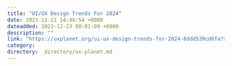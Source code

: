 ```yaml
---
title: "UI/UX Design Trends For 2024"
date: 2023-12-21 14:44:54 +0000
dateadded: 2023-12-23 00:01:09 +0000
description: ""
link: "https://uxplanet.org/ui-ux-design-trends-for-2024-8ddd539cd6fa?source=rss----819cc2aaeee0---4"
category:
directory: _directory/ux-planet.md
---
```

